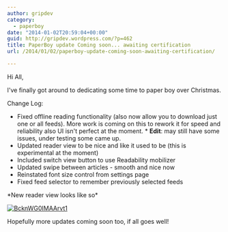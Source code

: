 ```yaml
---
author: gripdev
category:
  - paperboy
date: "2014-01-02T20:59:04+00:00"
guid: http://gripdev.wordpress.com/?p=462
title: PaperBoy update Coming soon... awaiting certification
url: /2014/01/02/paperboy-update-coming-soon-awaiting-certification/

---
```

Hi All,

I've finally got around to dedicating some time to paper boy over Christmas.

Change Log:

- Fixed offline reading functionality (also now allow you to download just one or all feeds). More work is coming on this to rework it for speed and reliability also UI isn't perfect at the moment. \* **Edit**: may still have some issues, under testing some came up.
- Updated reader view to be nice and like it used to be (this is experimental at the moment)
- Included switch view button to use Readability mobilizer
- Updated swipe between articles - smooth and nice now
- Reinstated font size control from settings page
- Fixed feed selector to remember previously selected feeds

\*New reader view looks like so\*

[![BcknWG0IMAArvt1](/wp-content/uploads/2014/01/bcknwg0imaarvt1.jpg?w=179)](/wp-content/uploads/2014/01/bcknwg0imaarvt1.jpg)

Hopefully more updates coming soon too, if all goes well!
